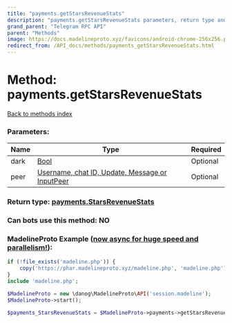 ```yaml
---
title: "payments.getStarsRevenueStats"
description: "payments.getStarsRevenueStats parameters, return type and example"
grand_parent: "Telegram RPC API"
parent: "Methods"
image: https://docs.madelineproto.xyz/favicons/android-chrome-256x256.png
redirect_from: /API_docs/methods/payments_getStarsRevenueStats.html
---
```

# Method: payments.getStarsRevenueStats
[Back to methods index](index.html)



### Parameters:

| Name     |    Type       | Required |
|----------|---------------|----------|
|dark|[Bool](/API_docs/types/Bool.html) | Optional|
|peer|[Username, chat ID, Update, Message or InputPeer](/API_docs/types/InputPeer.html) | Optional|


### Return type: [payments.StarsRevenueStats](/API_docs/types/payments.StarsRevenueStats.html)

### Can bots use this method: **NO**


### MadelineProto Example ([now async for huge speed and parallelism!](https://docs.madelineproto.xyz/docs/ASYNC.html)):


```php
if (!file_exists('madeline.php')) {
    copy('https://phar.madelineproto.xyz/madeline.php', 'madeline.php');
}
include 'madeline.php';

$MadelineProto = new \danog\MadelineProto\API('session.madeline');
$MadelineProto->start();

$payments_StarsRevenueStats = $MadelineProto->payments->getStarsRevenueStats(dark: $Bool, peer: $InputPeer, );
```

